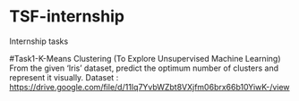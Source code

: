 # TSF-internship
Internship tasks

#Task1-K-Means Clustering (To Explore Unsupervised Machine Learning)
From the given ‘Iris’ dataset, predict the optimum number of clusters and represent it visually. 
Dataset : https://drive.google.com/file/d/11Iq7YvbWZbt8VXjfm06brx66b10YiwK-/view
